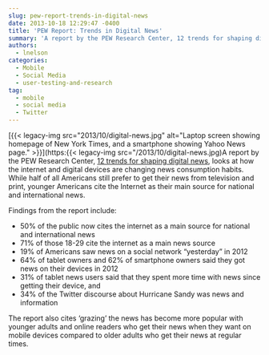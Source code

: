```yaml
---
slug: pew-report-trends-in-digital-news
date: 2013-10-18 12:29:47 -0400
title: 'PEW Report: Trends in Digital News'
summary: 'A report by the PEW Research Center, 12 trends for shaping digital news,  looks at how the internet and digital devices are changing news consumption habits. While half of all Americans still prefer to get their news from'
authors:
  - lnelson
categories:
  - Mobile
  - Social Media
  - user-testing-and-research
tag:
  - mobile
  - social media
  - Twitter
---
```


[{{< legacy-img src="2013/10/digital-news.jpg" alt="Laptop screen showing homepage of New York Times, and a smartphone showing Yahoo News page." >}}](https:{{< legacy-img src="/2013/10/digital-news.jpg)A report by the PEW Research Center, <a href="http://www.pewresearch.org/fact-tank/2013/10/16/12-trends-shaping-digital-news/" target="_blank">12 trends for shaping digital news</a>,  looks at how the internet and digital devices are changing news consumption habits. While half of all Americans still prefer to get their news from television and print, younger Americans cite the Internet as their main source for national and international news.

Findings from the report include:

  * 50% of the public now cites the internet as a main source for national and international news
  * 71% of those 18-29 cite the internet as a main news source
  * 19% of Americans saw news on a social network &#8220;yesterday&#8221; in 2012
  *  64% of tablet owners and 62% of smartphone owners said they got news on their devices in 2012
  * 31% of tablet news users said that they spent more time with news since getting their device, and
  *  34% of the Twitter discourse about Hurricane Sandy was news and information

The report also cites &#8216;grazing’ the news has become more popular with younger adults and online readers who get their news when they want on mobile devices compared to older adults who get their news at regular times.

 
